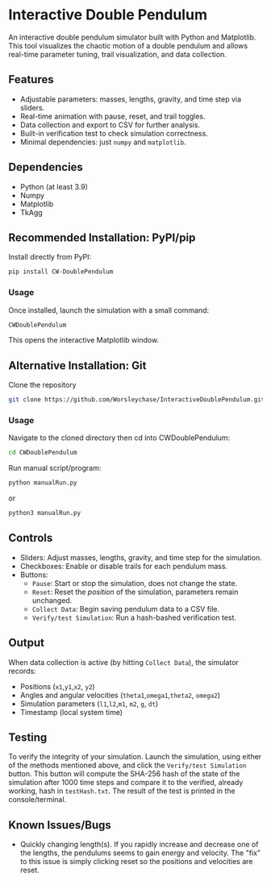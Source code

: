 # Interactive Double Pendulum

An interactive double pendulum simulator built with Python and Matplotlib.  
This tool visualizes the chaotic motion of a double pendulum and allows real-time parameter tuning, trail visualization, and data collection.

## Features

- Adjustable parameters: masses, lengths, gravity, and time step via sliders.
- Real-time animation with pause, reset, and trail toggles.
- Data collection and export to CSV for further analysis.
- Built-in verification test to check simulation correctness.
- Minimal dependencies: just `numpy` and `matplotlib`.

## Dependencies
- Python (at least 3.9)
- Numpy
- Matplotlib
- TkAgg
## Recommended Installation: PyPI/pip

Install directly from PyPI:

```bash
pip install CW-DoublePendulum
```

### Usage

Once installed, launch the simulation with a small command:
```bash
CWDoublePendulum
```
This opens the interactive Matplotlib window.


## Alternative Installation: Git

Clone the repository
```bash
git clone https://github.com/Worsleychase/InteractiveDoublePendulum.git
```

### Usage

Navigate to the cloned directory then cd into CWDoublePendulum:
```bash
cd CWDoublePendulum
```
Run manual script/program:
```bash
python manualRun.py
```
or
```bash
python3 manualRun.py
```

## Controls
- Sliders: Adjust masses, lengths, gravity, and time step for the simulation.
- Checkboxes: Enable or disable trails for each pendulum mass.
- Buttons:
  - ```Pause```: Start or stop the simulation, does not change the state.
  - ```Reset```: Reset the _position_ of the simulation, parameters remain unchanged.
  - ```Collect Data```: Begin saving pendulum data to a CSV file.
  - ```Verify/test Simulation```: Run a hash-bashed verification test.

## Output
When data collection is active (by hitting ```Collect Data```), the simulator records:
- Positions (```x1```,```y1```,```x2```, ```y2```)
- Angles and angular velocities (```theta1```,```omega1```,```theta2```, ```omega2```)
- Simulation parameters (```l1```,```l2```,```m1```, ```m2```, ```g```, ```dt```)
- Timestamp (local system time)

## Testing
To verify the integrity of your simulation. Launch the simulation, using either of the methods mentioned above, and click the ```Verify/test Simulation``` button. This button will compute the SHA-256 hash of the state of the simulation after 1000 time steps and compare it to the verified, already working, hash in ```testHash.txt```. The result of the test is printed in the console/terminal.

## Known Issues/Bugs
- Quickly changing length(s). If you rapidly increase and decrease one of the lengths, the pendulums seems to gain energy and velocity. The "fix" to this issue is simply clicking reset so the positions and velocities are reset.
